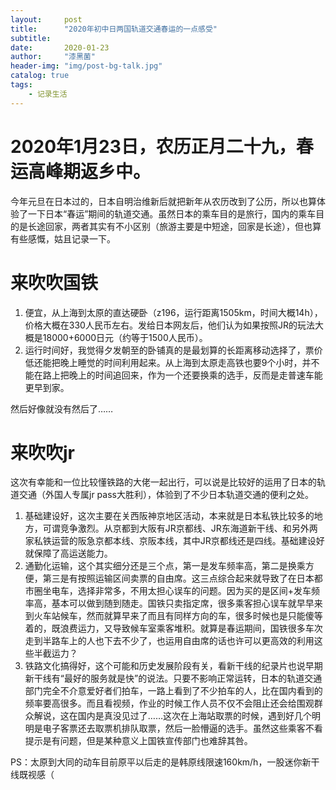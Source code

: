 ```yaml
---
layout:     post
title:      "2020年初中日两国轨道交通春运的一点感受"
subtitle:   
date:       2020-01-23
author:     "漆黑菌"
header-img: "img/post-bg-talk.jpg"
catalog: true
tags:
    - 记录生活
---
```


# 2020年1月23日，农历正月二十九，春运高峰期返乡中。
今年元旦在日本过的，日本自明治维新后就把新年从农历改到了公历，所以也算体验了一下日本“春运”期间的轨道交通。虽然日本的乘车目的是旅行，国内的乘车目的是长途回家，两者其实有不小区别（旅游主要是中短途，回家是长途），但也算有些感慨，姑且记录一下。

# 来吹吹国铁

1. 便宜，从上海到太原的直达硬卧（z196，运行距离1505km，时间大概14h），价格大概在330人民币左右。发给日本网友后，他们认为如果按照JR的玩法大概是18000+6000日元（约等于1500人民币）。
2. 运行时间好，我觉得夕发朝至的卧铺真的是最划算的长距离移动选择了，票价低还能把晚上睡觉的时间利用起来。从上海到太原走高铁也要9个小时，并不能在路上把晚上的时间追回来，作为一个还要换乘的选手，反而是走普速车能更早到家。

然后好像就没有然后了……

# 来吹吹jr
这次有幸能和一位比较懂铁路的大佬一起出行，可以说是比较好的运用了日本的轨道交通（外国人专属jr pass大胜利），体验到了不少日本轨道交通的便利之处。

1. 基础建设好，这次主要在关西阪神京地区活动，本来就是日本私铁比较多的地方，可谓竞争激烈。从京都到大阪有JR京都线、JR东海道新干线、和另外两家私铁运营的阪急京都本线、京阪本线，其中JR京都线还是四线。基础建设好就保障了高运送能力。
2. 通勤化运输，这个其实细分还是三个点，第一是发车频率高，第二是换乘方便，第三是有按照运输区间卖票的自由席。这三点综合起来就导致了在日本都市圈坐电车，选择非常多，不用太担心误车的问题。因为买的是区间+发车频率高，基本可以做到随到随走。国铁只卖指定席，很多乘客担心误车就早早来到火车站候车，然而就算早来了而且有同样方向的车，很多时候也是只能傻等着的，既浪费运力，又导致候车室乘客堆积。就算是春运期间，国铁很多车次走到半路车上的人也下去不少了，也运用自由席的话也许可以更高效的利用这些半截运力？
3. 铁路文化搞得好，这个可能和历史发展阶段有关，看新干线的纪录片也说早期新干线有“最好的服务就是快”的说法。只要不影响正常运转，日本的轨道交通部门完全不介意爱好者们拍车，一路上看到了不少拍车的人，比在国内看到的频率要高很多。而且看视频，作业的时候工作人员不仅不会阻止还会给围观群众解说，这在国内是真没见过了……这次在上海站取票的时候，遇到好几个明明是电子客票还去取票机排队取票，然后一脸懵逼的选手。虽然这些乘客不看提示是有问题，但是某种意义上国铁宣传部门也难辞其咎。

PS：太原到大同的动车目前原平以后走的是韩原线限速160km/h，一股迷你新干线既视感（
